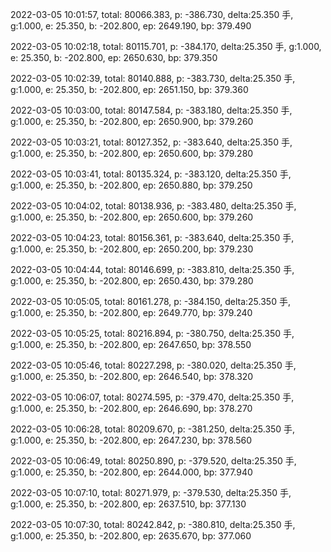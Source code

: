 2022-03-05 10:01:57, total: 80066.383, p: -386.730, delta:25.350 手, g:1.000, e: 25.350, b: -202.800, ep: 2649.190, bp: 379.490

2022-03-05 10:02:18, total: 80115.701, p: -384.170, delta:25.350 手, g:1.000, e: 25.350, b: -202.800, ep: 2650.630, bp: 379.350

2022-03-05 10:02:39, total: 80140.888, p: -383.730, delta:25.350 手, g:1.000, e: 25.350, b: -202.800, ep: 2651.150, bp: 379.360

2022-03-05 10:03:00, total: 80147.584, p: -383.180, delta:25.350 手, g:1.000, e: 25.350, b: -202.800, ep: 2650.900, bp: 379.260

2022-03-05 10:03:21, total: 80127.352, p: -383.640, delta:25.350 手, g:1.000, e: 25.350, b: -202.800, ep: 2650.600, bp: 379.280

2022-03-05 10:03:41, total: 80135.324, p: -383.120, delta:25.350 手, g:1.000, e: 25.350, b: -202.800, ep: 2650.880, bp: 379.250

2022-03-05 10:04:02, total: 80138.936, p: -383.480, delta:25.350 手, g:1.000, e: 25.350, b: -202.800, ep: 2650.600, bp: 379.260

2022-03-05 10:04:23, total: 80156.361, p: -383.640, delta:25.350 手, g:1.000, e: 25.350, b: -202.800, ep: 2650.200, bp: 379.230

2022-03-05 10:04:44, total: 80146.699, p: -383.810, delta:25.350 手, g:1.000, e: 25.350, b: -202.800, ep: 2650.430, bp: 379.280

2022-03-05 10:05:05, total: 80161.278, p: -384.150, delta:25.350 手, g:1.000, e: 25.350, b: -202.800, ep: 2649.770, bp: 379.240

2022-03-05 10:05:25, total: 80216.894, p: -380.750, delta:25.350 手, g:1.000, e: 25.350, b: -202.800, ep: 2647.650, bp: 378.550

2022-03-05 10:05:46, total: 80227.298, p: -380.020, delta:25.350 手, g:1.000, e: 25.350, b: -202.800, ep: 2646.540, bp: 378.320

2022-03-05 10:06:07, total: 80274.595, p: -379.470, delta:25.350 手, g:1.000, e: 25.350, b: -202.800, ep: 2646.690, bp: 378.270

2022-03-05 10:06:28, total: 80209.670, p: -381.250, delta:25.350 手, g:1.000, e: 25.350, b: -202.800, ep: 2647.230, bp: 378.560

2022-03-05 10:06:49, total: 80250.890, p: -379.520, delta:25.350 手, g:1.000, e: 25.350, b: -202.800, ep: 2644.000, bp: 377.940

2022-03-05 10:07:10, total: 80271.979, p: -379.530, delta:25.350 手, g:1.000, e: 25.350, b: -202.800, ep: 2637.510, bp: 377.130

2022-03-05 10:07:30, total: 80242.842, p: -380.810, delta:25.350 手, g:1.000, e: 25.350, b: -202.800, ep: 2635.670, bp: 377.060